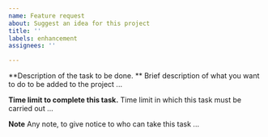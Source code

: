 ```yaml
---
name: Feature request
about: Suggest an idea for this project
title: ''
labels: enhancement
assignees: ''

---
```


**Description of the task to be done. **
Brief description of what you want to do to be added to the project ...

**Time limit to complete this task.**
Time limit in which this task must be carried out ...

**Note**
Any note, to give notice to who can take this task ...
